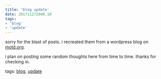 ```yaml
---
title: 'blog update'
date: 201711272048.10
tags:
- 'blog'
- 'update'
---
```


sorry for the blast of posts. i recreated them from a wordpress blog on
[motd.org](http://motd.org).

i plan on posting some random thoughts here from time to time. thanks
for checking in.

tags: [blog](tag_blog.html), [update](tag_update.html)
